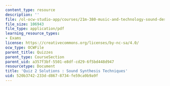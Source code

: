 ```yaml
---
content_type: resource
description: ''
file: /ol-ocw-studio-app/courses/21m-380-music-and-technology-sound-design-spring-2016/520b3742233dd8678734fe59ca9b9a9f_MIT21M_380S16_quiz2_sol.pdf
file_size: 106943
file_type: application/pdf
learning_resource_types:
- Exams
license: https://creativecommons.org/licenses/by-nc-sa/4.0/
ocw_type: OCWFile
parent_title: Quizzes
parent_type: CourseSection
parent_uid: a357f3bf-5501-e8df-cd29-6f5bd448d947
resourcetype: Document
title: 'Quiz 2 Solutions : Sound Synthesis Techniques'
uid: 520b3742-233d-d867-8734-fe59ca9b9a9f
---
```

